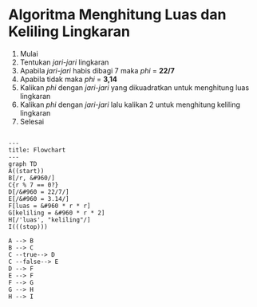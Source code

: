 # Algoritma Menghitung Luas dan Keliling Lingkaran

1. Mulai
2. Tentukan *jari-jari* lingkaran
3. Apabila *jari-jari* habis dibagi 7 maka $phi$ = **22/7**
4. Apabila tidak maka $phi$ = **3,14**
5. Kalikan $phi$ dengan *jari-jari* yang dikuadratkan untuk menghitung luas lingkaran
6. Kalikan $phi$ dengan *jari-jari* lalu kalikan 2 untuk menghitung keliling lingkaran
7. Selesai

```mermaid

---
title: Flowchart
---
graph TD
A((start))
B[/r, &#960/]
C{r % 7 == 0?}
D[/&#960 = 22/7/]
E[/&#960 = 3.14/]
F[luas = &#960 * r * r]
G[keliling = &#960 * r * 2]
H[/'luas', "keliling"/]
I(((stop)))

A --> B
B --> C
C --true--> D
C --false--> E
D --> F
E --> F
F --> G
G --> H
H --> I

```